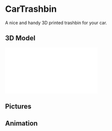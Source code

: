 # CarTrashbin
A nice and handy 3D printed trashbin for your car.

## 3D Model
![3d](3d/trashbin.stl)
<script src="https://embed.github.com/view/3d/mc-cat-tty/CarTrashbin/master/3d/trashbin.stl">
 //test
</script>

## Pictures

## Animation
